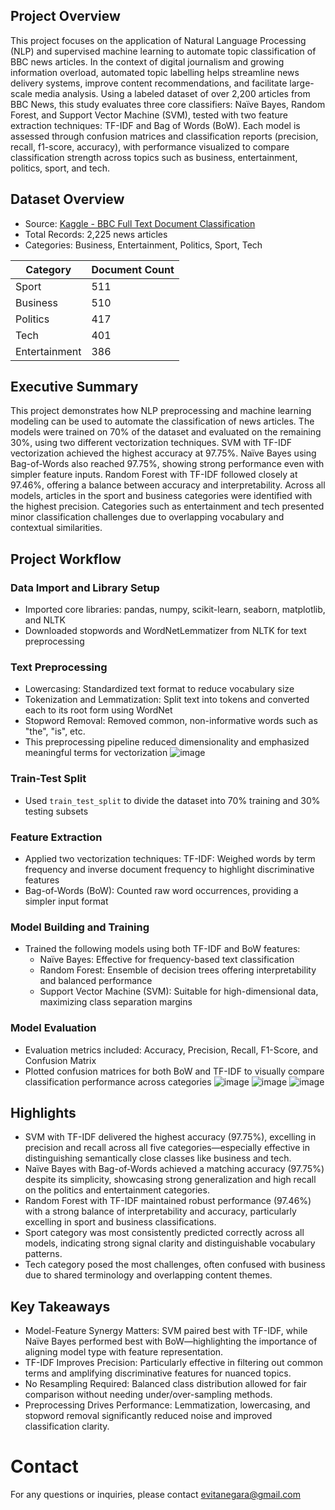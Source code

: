 
## Project Overview
This project focuses on the application of Natural Language Processing (NLP) and supervised machine learning to automate topic classification of BBC news articles. In the context of digital journalism and growing information overload, automated topic labelling helps streamline news delivery systems, improve content recommendations, and facilitate large-scale media analysis. Using a labeled dataset of over 2,200 articles from BBC News, this study evaluates three core classifiers: Naïve Bayes, Random Forest, and Support Vector Machine (SVM), tested with two feature extraction techniques: TF-IDF and Bag of Words (BoW). Each model is assessed through confusion matrices and classification reports (precision, recall, f1-score, accuracy), with performance visualized to compare classification strength across topics such as business, entertainment, politics, sport, and tech.

## Dataset Overview

- Source: [Kaggle - BBC Full Text Document Classification](https://www.kaggle.com/datasets)
- Total Records: 2,225 news articles
- Categories: Business, Entertainment, Politics, Sport, Tech

| Category      | Document Count |
|---------------|----------------|
| Sport         | 511            |
| Business      | 510            |
| Politics      | 417            |
| Tech          | 401            |
| Entertainment | 386            |

## Executive Summary
This project demonstrates how NLP preprocessing and machine learning modeling can be used to automate the classification of news articles. The models were trained on 70% of the dataset and evaluated on the remaining 30%, using two different vectorization techniques. SVM with TF-IDF vectorization achieved the highest accuracy at 97.75%. Naïve Bayes using Bag-of-Words also reached 97.75%, showing strong performance even with simpler feature inputs. Random Forest with TF-IDF followed closely at 97.46%, offering a balance between accuracy and interpretability. Across all models, articles in the sport and business categories were identified with the highest precision. Categories such as entertainment and tech presented minor classification challenges due to overlapping vocabulary and contextual similarities.

## Project Workflow

### Data Import and Library Setup
- Imported core libraries: pandas, numpy, scikit-learn, seaborn, matplotlib, and NLTK
- Downloaded stopwords and WordNetLemmatizer from NLTK for text preprocessing

### Text Preprocessing
- Lowercasing: Standardized text format to reduce vocabulary size
- Tokenization and Lemmatization: Split text into tokens and converted each to its root form using WordNet
- Stopword Removal: Removed common, non-informative words such as "the", "is", etc.
- This preprocessing pipeline reduced dimensionality and emphasized meaningful terms for vectorization
  ![image](https://github.com/user-attachments/assets/b05289bc-f502-4e0f-a455-bda57f7f2555)

### Train-Test Split
- Used `train_test_split` to divide the dataset into 70% training and 30% testing subsets
  
### Feature Extraction
- Applied two vectorization techniques: TF-IDF: Weighed words by term frequency and inverse document frequency to highlight discriminative features
- Bag-of-Words (BoW): Counted raw word occurrences, providing a simpler input format

### Model Building and Training
- Trained the following models using both TF-IDF and BoW features:
  - Naïve Bayes: Effective for frequency-based text classification
  - Random Forest: Ensemble of decision trees offering interpretability and balanced performance
  - Support Vector Machine (SVM): Suitable for high-dimensional data, maximizing class separation margins

### Model Evaluation
- Evaluation metrics included: Accuracy, Precision, Recall, F1-Score, and Confusion Matrix
- Plotted confusion matrices for both BoW and TF-IDF to visually compare classification performance across categories
![image](https://github.com/user-attachments/assets/e002ecab-8866-47ce-9d7b-c6f9a21818bf)
![image](https://github.com/user-attachments/assets/2f52f776-a10a-4767-b59b-cd2370b88c88)
![image](https://github.com/user-attachments/assets/a1bb5594-dabb-4f4f-8928-2fbe9b5a8f02)

## Highlights

- SVM with TF-IDF delivered the highest accuracy (97.75%), excelling in precision and recall across all five categories—especially effective in distinguishing semantically close classes like business and tech.
- Naïve Bayes with Bag-of-Words achieved a matching accuracy (97.75%) despite its simplicity, showcasing strong generalization and high recall on the politics and entertainment categories.
- Random Forest with TF-IDF maintained robust performance (97.46%) with a strong balance of interpretability and accuracy, particularly excelling in sport and business classifications.
- Sport category was most consistently predicted correctly across all models, indicating strong signal clarity and distinguishable vocabulary patterns.
- Tech category posed the most challenges, often confused with business due to shared terminology and overlapping content themes.

## Key Takeaways
- Model-Feature Synergy Matters: SVM paired best with TF-IDF, while Naïve Bayes performed best with BoW—highlighting the importance of aligning model type with feature representation.
- TF-IDF Improves Precision: Particularly effective in filtering out common terms and amplifying discriminative features for nuanced topics.
- No Resampling Required: Balanced class distribution allowed for fair comparison without needing under/over-sampling methods.
- Preprocessing Drives Performance: Lemmatization, lowercasing, and stopword removal significantly reduced noise and improved classification clarity.

# Contact
For any questions or inquiries, please contact evitanegara@gmail.com
